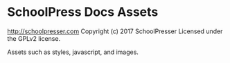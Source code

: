# SchoolPress Docs Assets #
http://schoolpresser.com
Copyright (c) 2017 SchoolPresser
Licensed under the GPLv2 license.

Assets such as styles, javascript, and images.